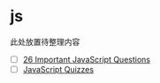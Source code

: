# js

此处放置待整理内容

* [ ] [26 Important JavaScript Questions](https://www.toptal.com/javascript/interview-questions)
* [ ] [JavaScript Quizzes](https://quiz.typeofnan.dev/)
